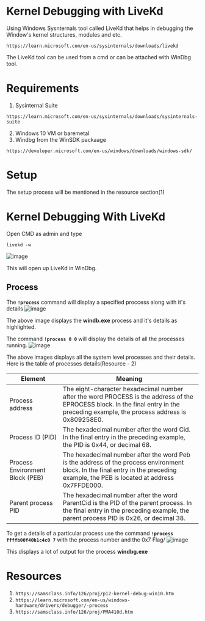 # Kernel Debugging with LiveKd

Using Windows Sysnternals tool called LiveKd that helps in debugging the Window's kernel structures, modules and etc.

```
https://learn.microsoft.com/en-us/sysinternals/downloads/livekd
```

The LiveKd tool can be used from a cmd or can be attached with WinDbg tool.

# Requirements
1. Sysinternal Suite
```
https://learn.microsoft.com/en-us/sysinternals/downloads/sysinternals-suite
```
2. Windows 10 VM or baremetal
3. Windbg from the WinSDK packaage
```
https://developer.microsoft.com/en-us/windows/downloads/windows-sdk/
```

# Setup
The setup process will be mentioned in the resource section(1)

# Kernel Debugging With LiveKd
Open CMD as admin and type
```
livekd -w
```

![image](https://user-images.githubusercontent.com/59355783/197510520-e617e202-6cfb-4a26-8ae4-46f6496d7a6c.png)

This will open up LiveKd in WinDbg.

## Process

The **```!process```** command will display a specified proccess along with it's details
![image](https://user-images.githubusercontent.com/59355783/197511212-f4d55fa3-1134-4333-b8eb-df0e0ce01702.png)

The above image displays the **windb.exe** process and it's details as highlighted.

The command **```!process 0 0```** will display the details of all the processes running.
![image](https://user-images.githubusercontent.com/59355783/197511812-c74841de-7a30-4514-b72b-f21a0d692aef.png)

The above images displays all the system level processes and their details. Here is the table of processes details(Resource - 2)

Element | Meaning
--- | --- |
Process address | The eight-character hexadecimal number after the word PROCESS is the address of the EPROCESS block. In the final entry in the preceding example, the process address is 0x809258E0.
Process ID (PID) | The hexadecimal number after the word Cid. In the final entry in the preceding example, the PID is 0x44, or decimal 68.
Process Environment Block (PEB) | The hexadecimal number after the word Peb is the address of the process environment block. In the final entry in the preceding example, the PEB is located at address 0x7FFDE000.
Parent process PID | The hexadecimal number after the word ParentCid is the PID of the parent process. In the final entry in the preceding example, the parent process PID is 0x26, or decimal 38.

To get a details of a particular process use the command **```!process ffffb00f40b1c4c0 7```** with the process number and the 0x7 Flag/
![image](https://user-images.githubusercontent.com/59355783/197513424-10cab949-cfb4-4b2a-96f4-6fdae1676429.png)

This displays a lot of output for the process **windbg.exe**







# Resources
1. ```https://samsclass.info/126/proj/p12-kernel-debug-win10.htm```
2. ```https://learn.microsoft.com/en-us/windows-hardware/drivers/debugger/-process```
3. ```https://samsclass.info/126/proj/PMA410d.htm```
